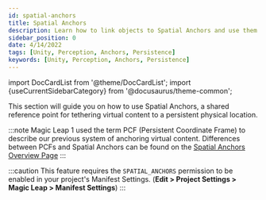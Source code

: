 ```yaml
---
id: spatial-anchors
title: Spatial Anchors
description: Learn how to link objects to Spatial Anchors and use them to create persistent content.
sidebar_position: 0
date: 4/14/2022
tags: [Unity, Perception, Anchors, Persistence]
keywords: [Unity, Perception, Anchors, Persistence]
---
```

import DocCardList from '@theme/DocCardList';
import {useCurrentSidebarCategory} from '@docusaurus/theme-common';

This section will guide you on how to use Spatial Anchors, a shared reference point for tethering virtual content to a persistent physical location.

:::note
Magic Leap 1 used the term PCF (Persistent Coordinate Frame) to describe our previous system of anchoring virtual content. Differences between PCFs and Spatial Anchors can be found on the [Spatial Anchors Overview Page](/versioned_docs/version-14-Jun-2023/versioned_docs/version-14-Jun-2023/guides/unity/perception/anchors/spatial-anchors-overview.md)
:::

:::caution
This feature requires the `SPATIAL_ANCHORS` permission to be enabled in your project's Manifest Settings. (**Edit > Project Settings > Magic Leap > Manifest Settings**)
:::

<DocCardList items={useCurrentSidebarCategory().items}/>
